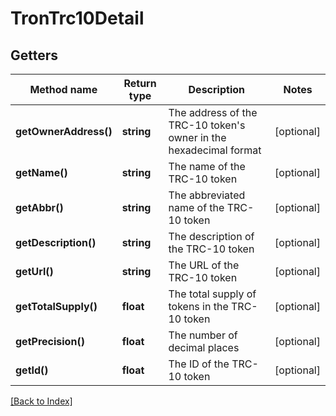 # TronTrc10Detail

## Getters

Method name | Return type | Description | Notes
------------ | ------------- | ------------- | -------------
**getOwnerAddress()** | **string** | The address of the TRC-10 token's owner in the hexadecimal format | [optional]
**getName()** | **string** | The name of the TRC-10 token | [optional]
**getAbbr()** | **string** | The abbreviated name of the TRC-10 token | [optional]
**getDescription()** | **string** | The description of the TRC-10 token | [optional]
**getUrl()** | **string** | The URL of the TRC-10 token | [optional]
**getTotalSupply()** | **float** | The total supply of tokens in the TRC-10 token | [optional]
**getPrecision()** | **float** | The number of decimal places | [optional]
**getId()** | **float** | The ID of the TRC-10 token | [optional]

[[Back to Index]](../index.md)
